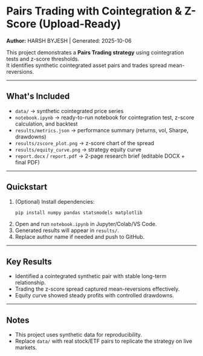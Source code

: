 # Pairs Trading with Cointegration & Z-Score (Upload-Ready)

**Author:** HARSH BYJESH | Generated: 2025-10-06

This project demonstrates a **Pairs Trading strategy** using cointegration tests and z-score thresholds.  
It identifies synthetic cointegrated asset pairs and trades spread mean-reversions.

---

## What's Included
- `data/` → synthetic cointegrated price series  
- `notebook.ipynb` → ready-to-run notebook for cointegration test, z-score calculation, and backtest  
- `results/metrics.json` → performance summary (returns, vol, Sharpe, drawdowns)  
- `results/zscore_plot.png` → z-score chart of the spread  
- `results/equity_curve.png` → strategy equity curve  
- `report.docx` / `report.pdf` → 2-page research brief (editable DOCX + final PDF)

---

## Quickstart
1. (Optional) Install dependencies:  
   ```bash
   pip install numpy pandas statsmodels matplotlib
   ```
2. Open and run `notebook.ipynb` in Jupyter/Colab/VS Code.  
3. Generated results will appear in `results/`.  
4. Replace author name if needed and push to GitHub.

---

## Key Results
- Identified a cointegrated synthetic pair with stable long-term relationship.  
- Trading the z-score spread captured mean-reversions effectively.  
- Equity curve showed steady profits with controlled drawdowns.  

---

## Notes
- This project uses synthetic data for reproducibility.  
- Replace `data/` with real stock/ETF pairs to replicate the strategy on live markets.  
